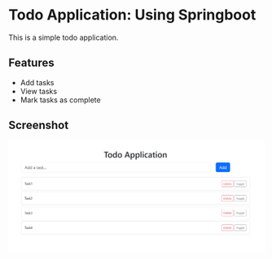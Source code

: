 # Todo Application: Using Springboot

This is a simple todo application.

## Features
- Add tasks
- View tasks
- Mark tasks as complete

## Screenshot
![Todo App Screenshot](images/image.png)
